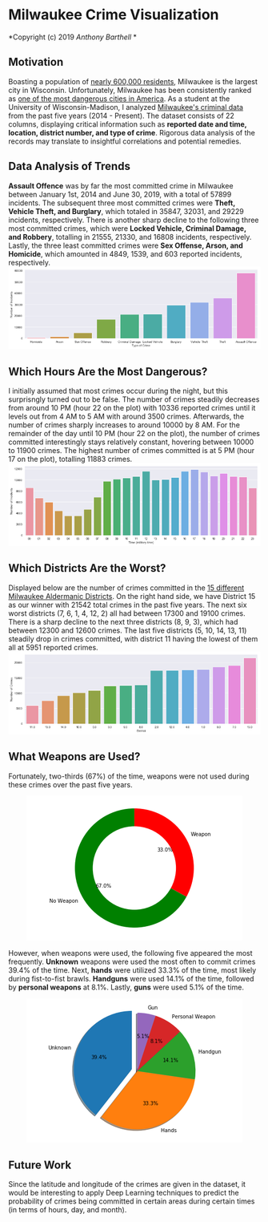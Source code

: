 # Milwaukee Crime Visualization 
*Copyright (c) 2019 _Anthony Barthell_ *

## Motivation
Boasting a population of [nearly 600,000 residents](http://www.city-data.com/city/Milwaukee-Wisconsin.html), Milwaukee is the largest city in Wisconsin. Unfortunately, Milwaukee has been consistently ranked as [one of the most dangerous cities in America](https://www.cbsnews.com/pictures/the-most-dangerous-cities-in-america/40/). As a student at the University of Wisconsin-Madison, I analyzed [Milwaukee's criminal data](https://data.milwaukee.gov/dataset/wibr/resource/87843297-a6fa-46d4-ba5d-cb342fb2d3bb) from the past five years (2014 - Present). The dataset consists of 22 columns, displaying critical information such as **reported date and time, location, district number, and type of crime**. Rigorous data analysis of the records may translate to insightful correlations and potential remedies.

## Data Analysis of Trends
**Assault Offence** was by far the most committed crime in Milwaukee between January 1st, 2014 and June 30, 2019, with a total of 57899 incidents. The subsequent three most committed crimes were **Theft, Vehicle Theft, and Burglary**, which totaled in 35847, 32031, and 29229 incidents, respectively. There is another sharp decline to the following three most committed crimes, which were **Locked Vehicle, Criminal Damage, and Robbery**, totalling in 21555, 21330, and 16808 incidents, respectively. Lastly, the three least committed crimes were **Sex Offense, Arson, and Homicide**, which amounted in 4849, 1539, and 603 reported incidents, respectively.
![Picture](https://github.com/abarthell/Milwaukee-Crime-Vis/blob/master/img/aplot.png)

## Which Hours Are the Most Dangerous?
I initially assumed that most crimes occur during the night, but this surprisngly turned out to be false. The number of crimes steadily decreases from around 10 PM (hour 22 on the plot) with 10336 reported crimes until it levels out from 4 AM to 5 AM with around 3500 crimes. Afterwards, the number of crimes sharply increases to around 10000 by 8 AM. For the remainder of the day until 10 PM (hour 22 on the plot), the number of crimes committed interestingly stays relatively constant, hovering between 10000 to 11900 crimes. The highest number of crimes committed is at 5 PM (hour 17 on the plot), totalling 11883 crimes.
![Picture](https://github.com/abarthell/Milwaukee-Crime-Vis/blob/master/img/bplot.png)

## Which Districts Are the Worst?
Displayed below are the number of crimes committed in the [15 different Milwaukee Aldermanic Districts](https://city.milwaukee.gov/Directory/How-to-Run-for-Public-Office/Nomination-Packet-Forms/District-Maps/Map-City-of-Milwaukee-Alderman.htm#.XRlhjpNKjOQ). On the right hand side, we have District 15 as our winner with 21542 total crimes in the past five years. The next six worst districts (7, 6, 1, 4, 12, 2) all had between 17300 and 19100 crimes. There is a sharp decline to the next three districts (8, 9, 3), which had between 12300 and 12600 crimes. The last five districts (5, 10, 14, 13, 11) steadily drop in crimes committed, with district 11 having the lowest of them all at 5951 reported crimes.
![Picture](https://github.com/abarthell/Milwaukee-Crime-Vis/blob/master/img/cplot.png)

## What Weapons are Used?
Fortunately, two-thirds (67%) of the time, weapons were not used during these crimes over the past five years.
<p align="center">
  <img src="https://github.com/abarthell/Milwaukee-Crime-Vis/blob/master/img/dplot.png">
</p>


However, when weapons were used, the following five appeared the most frequently. **Unknown** weapons were used the most often to commit crimes 39.4% of the time. Next, **hands** were utilized 33.3% of the time, most likely during fist-to-fist brawls. **Handguns** were used 14.1% of the time, followed by **personal weapons** at 8.1%. Lastly, **guns** were used 5.1% of the time.

<p align="center">
  <img src="https://github.com/abarthell/Milwaukee-Crime-Vis/blob/master/img/eplot.png">
</p>

## Future Work
Since the latitude and longitude of the crimes are given in the dataset, it would be interesting to apply Deep Learning techniques to predict the probability of crimes being committed in certain areas during certain times (in terms of hours, day, and month).
